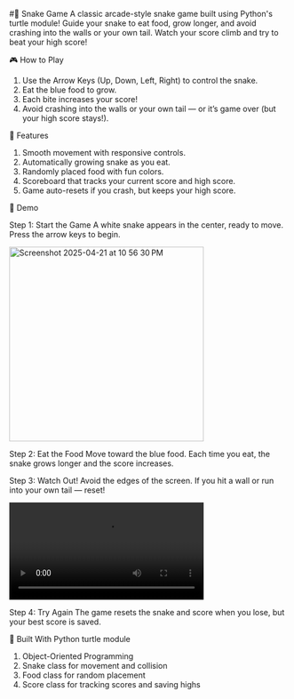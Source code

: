 #🐍 Snake Game
A classic arcade-style snake game built using Python's turtle module! Guide your snake to eat food, grow longer, and avoid crashing into the walls or your own tail. Watch your score climb and try to beat your high score!

🎮 How to Play

  1. Use the Arrow Keys (Up, Down, Left, Right) to control the snake.
  2. Eat the blue food to grow.
  3. Each bite increases your score!
  4. Avoid crashing into the walls or your own tail — or it’s game over (but your high score stays!).

🚀 Features

  1. Smooth movement with responsive controls.
  2. Automatically growing snake as you eat.
  3. Randomly placed food with fun colors.
  4. Scoreboard that tracks your current score and high score.
  5. Game auto-resets if you crash, but keeps your high score.

📸 Demo
  
  Step 1: Start the Game
  A white snake appears in the center, ready to move. Press the arrow keys to begin.
  
  <img width="350" alt="Screenshot 2025-04-21 at 10 56 30 PM" src="https://github.com/user-attachments/assets/fc2c0f00-2743-4269-a6b9-220a2218d55d" />

  Step 2: Eat the Food
  Move toward the blue food. Each time you eat, the snake grows longer and the score increases.
  
  Step 3: Watch Out!
  Avoid the edges of the screen. If you hit a wall or run into your own tail — reset!


  <video src="https://github.com/user-attachments/assets/145fe36a-38a6-40e5-a5c9-d5e3f627fefb" controls width="350"></video>


  Step 4: Try Again
  The game resets the snake and score when you lose, but your best score is saved.

🧠 Built With Python turtle module
  1. Object-Oriented Programming
  2. Snake class for movement and collision
  3. Food class for random placement
  4. Score class for tracking scores and saving highs
